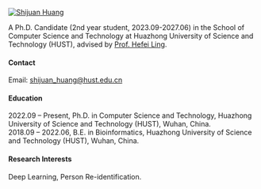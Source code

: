 

[![Shijuan Huang](https://img.shields.io/badge/ShijuanHuang-github-blue?logo=github)](https://github.com/ShijuanHuang/)

A Ph.D. Candidate (2nd year student, 2023.09-2027.06) in the School of Computer Science and Technology at Huazhong University of Science and Technology (HUST), advised by [Prof. Hefei Ling](https://faculty.hust.edu.cn/linghefei/zh_CN/index.htm).

#### Contact

Email: shijuan_huang@hust.edu.cn

#### Education
2022.09 – Present, Ph.D. in Computer Science and Technology, Huazhong University of Science and Technology (HUST), Wuhan, China.\
2018.09 – 2022.06, B.E. in Bioinformatics, Huazhong University of Science and Technology (HUST), Wuhan, China.

#### Research Interests
Deep Learning, Person Re-identification.

